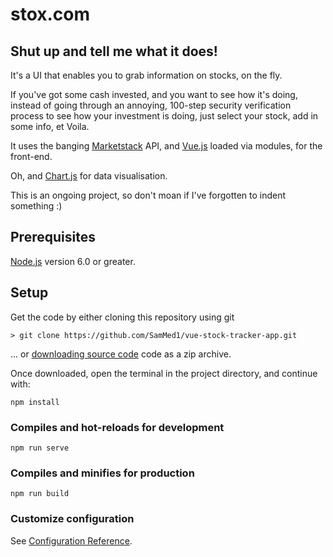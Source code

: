 stox.com
=== 

## Shut up and tell me what it does!
It's a UI that enables you to grab information on stocks, on the fly.

If you've got some cash invested, and you want to see how it's doing, instead of going through an annoying, 100-step security verification process to see how your investment is doing, just select your stock, add in some info, et Voila.

It uses the banging [Marketstack](https://marketstack.com/) API, and [Vue.js](https://vuejs.org/) loaded via modules, for the front-end.

Oh, and [Chart.js](https://www.chartjs.org/) for data visualisation.

This is an ongoing project, so don't moan if I've forgotten to indent something :)

## Prerequisites
[Node.js](https://nodejs.org) version 6.0 or greater.

## Setup

Get the code by either cloning this repository using git

    > git clone https://github.com/SamMed1/vue-stock-tracker-app.git

... or [downloading source code](https://github.com/SamMed1/vue-stock-tracker-app/archive/master.zip) code as a zip archive.

Once downloaded, open the terminal in the project directory, and continue with:

```
npm install
```

### Compiles and hot-reloads for development
```
npm run serve
```

### Compiles and minifies for production
```
npm run build
```

### Customize configuration
See [Configuration Reference](https://cli.vuejs.org/config/).

